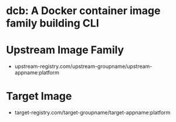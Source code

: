 dcb: A Docker container image family building CLI
=================================================

# Upstream Image Family
* upstream-registry.com/upstream-groupname/upstream-appname:platform

# Target Image 
* target-registry.com/target-groupname/target-appname:platform
